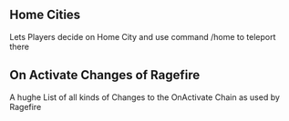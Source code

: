 ## Home Cities

Lets Players decide on Home City and use command /home to teleport there

## On Activate Changes of Ragefire

A hughe List of all kinds of Changes to the OnActivate Chain as used by Ragefire